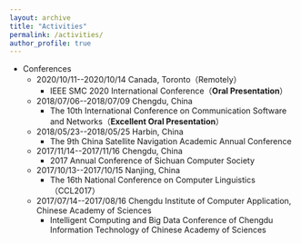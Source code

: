 ```yaml
---
layout: archive
title: "Activities"
permalink: /activities/
author_profile: true
---
```



* Conferences
  * 2020/10/11--2020/10/14 Canada, Toronto（Remotely）
    * IEEE SMC 2020 International Conference（__Oral Presentation__）
  * 2018/07/06--2018/07/09 Chengdu, China
    * The 10th International Conference on Communication Software and Networks（__Excellent Oral Presentation__）
  * 2018/05/23--2018/05/25 Harbin, China
    * The 9th China Satellite Navigation Academic Annual Conference
  * 2017/11/14--2017/11/16 Chengdu, China
    * 2017 Annual Conference of Sichuan Computer Society
  * 2017/10/13--2017/10/15 Nanjing, China
    * The 16th National Conference on Computer Linguistics（CCL2017）  
  * 2017/07/14--2017/08/16 Chengdu Institute of Computer Application, Chinese Academy of Sciences
    * Intelligent Computing and Big Data Conference of Chengdu Information Technology of Chinese Academy of Sciences
